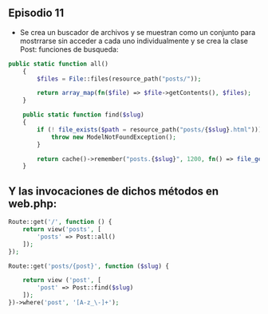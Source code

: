 ## Episodio 11
- Se crea un buscador de archivos y se muestran como un conjunto para mostrrarse sin acceder a cada uno individualmente y se crea la clase Post: funciones de busqueda: 

```php
public static function all()
    {
        $files = File::files(resource_path("posts/"));

        return array_map(fn($file) => $file->getContents(), $files);
    }

    public static function find($slug)
    {
        if (! file_exists($path = resource_path("posts/{$slug}.html"))) {
            throw new ModelNotFoundException();
        }

        return cache()->remember("posts.{$slug}", 1200, fn() => file_get_contents($path));
    }
```

## Y las invocaciones de dichos métodos  en web.php:

``` php
Route::get('/', function () {
    return view('posts', [
        'posts' => Post::all()
    ]);
});

Route::get('posts/{post}', function ($slug) {

    return view ('post', [
        'post' => Post::find($slug)
    ]);
})->where('post', '[A-z_\-]+');
```



